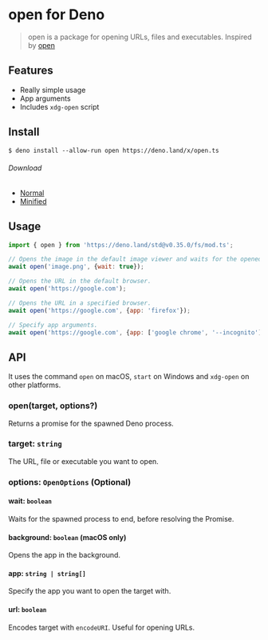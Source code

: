 # open for Deno

> open is a package for opening URLs, files and executables. Inspired by [open](https://github.com/sindresorhus/open)

## Features

- Really simple usage
- App arguments
- Includes `xdg-open` script

## Install

```
$ deno install --allow-run open https://deno.land/x/open.ts
```

###### Download

- [Normal](https://path.to.file)
- [Minified](https://path.to.file)

## Usage

```js
import { open } from 'https://deno.land/std@v0.35.0/fs/mod.ts';

// Opens the image in the default image viewer and waits for the opened app to quit.
await open('image.png', {wait: true});

// Opens the URL in the default browser.
await open('https://google.com');

// Opens the URL in a specified browser.
await open('https://google.com', {app: 'firefox'});

// Specify app arguments.
await open('https://google.com', {app: ['google chrome', '--incognito']});
```

## API

It uses the command `open` on macOS, `start` on Windows and `xdg-open` on other platforms.

### open(target, options?)

Returns a promise for the spawned Deno process.

### target: `string`

The URL, file or executable you want to open.

### options: `OpenOptions` (Optional)

#### wait: `boolean`

Waits for the spawned process to end, before resolving the Promise.

#### background: `boolean` (macOS only)

Opens the app in the background.

#### app: `string | string[]`

Specify the app you want to open the target with.

#### url: `boolean`

Encodes target with `encodeURI`. Useful for opening URLs.
